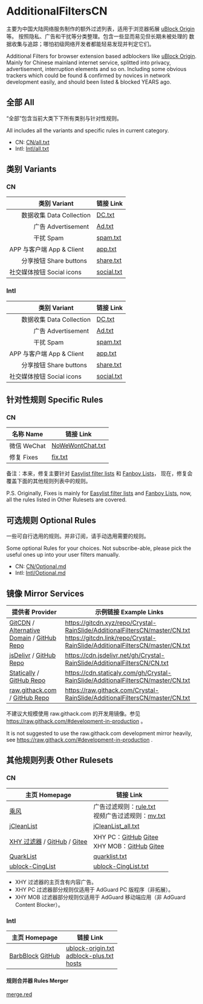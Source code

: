 # AdditionalFiltersCN

主要为中国大陆网络服务制作的额外过滤列表，适用于浏览器拓展
[uBlock Origin] 等。
按照隐私、广告和干扰等分类整理。包含一些显而易见但长期未被处理的
数据收集与追踪；哪怕初级网络开发者都能轻易发现并判定它们。

Additional Filters for browser extension based adblockers like
[uBlock Origin].
Mainly for Chinese mainland internet service, splitted into privacy,
advertisement, interruption elements and so on.
Including some obvious trackers which could be found & confirmed by
novices in network development easily, and should been listed & blocked
YEARS ago.

[uBlock Origin]: https://github.com/gorhill/uBlock

## 全部 All

“全部”包含当前大类下下所有类别与针对性规则。

All includes all the variants and specific rules in current category.

- CN: [CN/all.txt](https://raw.githubusercontent.com/Crystal-RainSlide/AdditionalFiltersCN/master/CN.txt)
- Intl: [Intl/all.txt](https://raw.githubusercontent.com/Crystal-RainSlide/AdditionalFiltersCN/master/Intl.txt)

## 类别 Variants

### CN

　　类别 Variant | 链接 Link
---------------- | ---------
　　数据收集 Data Collection |     [DC.txt](https://raw.githubusercontent.com/Crystal-RainSlide/AdditionalFiltersCN/master/CN/DC.txt)
　　　　广告 Advertisement   |     [Ad.txt](https://raw.githubusercontent.com/Crystal-RainSlide/AdditionalFiltersCN/master/CN/Ad.txt)
　　　　干扰 Spam            |   [spam.txt](https://raw.githubusercontent.com/Crystal-RainSlide/AdditionalFiltersCN/master/CN/spam.txt)
APP 与客户端 App & Client    |    [app.txt](https://raw.githubusercontent.com/Crystal-RainSlide/AdditionalFiltersCN/master/CN/app.txt)
　　分享按钮 Share buttons   |  [share.txt](https://raw.githubusercontent.com/Crystal-RainSlide/AdditionalFiltersCN/master/CN/share.txt)
社交媒体按钮 Social icons    | [social.txt](https://raw.githubusercontent.com/Crystal-RainSlide/AdditionalFiltersCN/master/CN/social.txt)

### Intl

　　类别 Variant | 链接 Link
---------------- | ---------
　　数据收集 Data Collection |     [DC.txt](https://raw.githubusercontent.com/Crystal-RainSlide/AdditionalFiltersCN/master/Intl/DC.txt)
　　　　广告 Advertisement   |     [Ad.txt](https://raw.githubusercontent.com/Crystal-RainSlide/AdditionalFiltersCN/master/Intl/Ad.txt)
　　　　干扰 Spam            |   [spam.txt](https://raw.githubusercontent.com/Crystal-RainSlide/AdditionalFiltersCN/master/Intl/spam.txt)
APP 与客户端 App & Client    |    [app.txt](https://raw.githubusercontent.com/Crystal-RainSlide/AdditionalFiltersCN/master/Intl/app.txt)
　　分享按钮 Share buttons   |  [share.txt](https://raw.githubusercontent.com/Crystal-RainSlide/AdditionalFiltersCN/master/Intl/share.txt)
社交媒体按钮 Social icons    | [social.txt](https://raw.githubusercontent.com/Crystal-RainSlide/AdditionalFiltersCN/master/Intl/social.txt)

## 针对性规则 Specific Rules

### CN

名称 Name | 链接 Link
--------- | ---------
微信 WeChat | [NoWeWontChat.txt](https://raw.githubusercontent.com/Crystal-RainSlide/AdditionalFiltersCN/master/CN/NoWeWontChat.txt)
修复 Fixes  | [fix.txt](https://raw.githubusercontent.com/Crystal-RainSlide/AdditionalFiltersCN/master/CN/fix.txt)

备注：本来，修复主要针对 [Easylist filter lists] 和 [Fanboy Lists]，
现在，修复会覆盖下面的其他规则列表中的规则。

P.S. Originally, Fixes is mainly for [Easylist filter lists] and [Fanboy Lists],
now, all the rules listed in Other Rulesets are covered.

[Easylist filter lists]: https://easylist.to/
[Fanboy Lists]: https://fanboy.co.nz/

## 可选规则 Optional Rules

一些可自行选用的规则。并非订阅，请手动选用需要的规则。

Some optional Rules for your choices. Not subscribe-able, please pick the useful ones up into your user filters manually.

- CN: [CN/Optional.md](https://github.com/Crystal-RainSlide/AdditionalFiltersCN/blob/master/CN/Optional.md)
- Intl: [Intl/Optional.md](https://github.com/Crystal-RainSlide/AdditionalFiltersCN/blob/master/Intl/Optional.md)

## 镜像 Mirror Services

提供者 Provider | 示例链接 Example Links
--------------- | ----------------------
[GitCDN] / [Alternative Domain][GitCDN Alternative] / [GitHub Repo](https://github.com/schme16/gitcdn.xyz) | https://gitcdn.xyz/repo/Crystal-RainSlide/AdditionalFiltersCN/master/CN.txt <br> https://gitcdn.link/repo/Crystal-RainSlide/AdditionalFiltersCN/master/CN.txt
[jsDelivr] / [GitHub Repo](https://github.com/jsdelivr/jsdelivr) | https://cdn.jsdelivr.net/gh/Crystal-RainSlide/AdditionalFiltersCN/CN.txt
[Statically] / [GitHub Repo](https://github.com/staticallyio/statically) | https://cdn.staticaly.com/gh/Crystal-RainSlide/AdditionalFiltersCN/master/CN.txt
[raw.githack.com] / [GitHub Repo](https://github.com/neoascetic/rawgithack) | https://raw.githack.com/Crystal-RainSlide/AdditionalFiltersCN/master/CN.txt

[GitCDN]: https://gitcdn.xyz
[GitCDN Alternative]: https://gitcdn.link
[jsDelivr]: https://www.jsdelivr.com/?docs=gh
[Statically]: https://statically.io/
[raw.githack.com]: https://raw.githack.com/

不建议大规模使用 raw.githack.com 的开发用镜像。参见 https://raw.githack.com/#development-in-production 。

It is not suggested to use the raw.githack.com development mirror heavily, see https://raw.githack.com/#development-in-production .

## 其他规则列表 Other Rulesets

### CN

主页 Homepage | 链接 Link
------------- | ---------
[乘风]        | 广告过滤规则：[rule.txt][乘风 广告过滤规则] <br> 视频广告过滤规则：[mv.txt][乘风 视频广告过滤规则]
[jCleanList]  | [jCleanList_all.txt]
[XHY 过滤器] / [GitHub][XHY GitHub] / [Gitee][XHY Gitee]  | XHY PC：[GitHub][XHY PC GitHub] [Gitee][XHY PC Gitee] <br> XHY MOB：[GitHub][XHY MOB GitHub] [Gitee][XHY MOB Gitee]
[QuarkList]   | [quarklist.txt]
[ublock-CingList] | [ublock-CingList.txt]

[乘风]:                  https://gitee.com/xinggsf/Adblock-Rule/
[乘风 广告过滤规则]:     https://gitee.com/xinggsf/Adblock-Rule/raw/master/rule.txt
[乘风 视频广告过滤规则]: https://gitee.com/xinggsf/Adblock-Rule/raw/master/mv.txt

[jCleanList]:         https://github.com/jiayiming/jCleanList
[jCleanList_all.txt]: https://raw.githubusercontent.com/jiayiming/jCleanList/master/jCleanList_all.txt

- XHY 过滤器的主页含有内容广告。
- XHY PC 过滤器部分规则仅适用于 AdGuard PC 版程序（非拓展）。
- XHY MOB 过滤器部分规则仅适用于 AdGuard 移动端应用（非 AdGuard Content Blocker）。

[XHY 过滤器]: https://xuehuayu.cn/2019/09/26/AdGuard规则/
[XHY GitHub]: https://github.com/npljy/npljy.github.io/tree/master/adblock
[XHY Gitee]:  https://gitee.com/niepengsmile/niepengsmile/tree/master/adblock
[XHY PC GitHub]:  https://raw.githubusercontent.com/npljy/npljy.github.io/master/adblock/pc.txt
[XHY MOB GitHub]: https://raw.githubusercontent.com/npljy/npljy.github.io/master/adblock/mob.txt
[XHY PC Gitee]:  https://gitee.com/niepengsmile/niepengsmile/raw/master/adblock/pc.txt
[XHY MOB Gitee]: https://gitee.com/niepengsmile/niepengsmile/raw/master/adblock/mob.txt

[QuarkList]:     https://n2o.io/p/quarklist/
[quarklist.txt]: https://n2o.io/p/quarklist/dist/quarklist.txt

[ublock-CingList]:     https://github.com/dupontjoy/customization/tree/master/Rules/uBlock
[ublock-CingList.txt]: https://raw.githubusercontent.com/dupontjoy/customization/master/Rules/uBlock/%5Brule%5Dublock-CingList.txt

### Intl

主页 Homepage | 链接 Link
------------- | ---------
[BarbBlock] [GitHub][BarbBlock GitHub] | [ublock-origin.txt][BarbBlock uBO] <br> [adblock-plus.txt][BarbBlock ADP] <br> [hosts][BarbBlock hosts]

[BarbBlock]: https://paulgb.github.io/BarbBlock/
[BarbBlock GitHub]: https://github.com/paulgb/BarbBlock
[BarbBlock uBO]:   https://paulgb.github.io/BarbBlock/blacklists/ublock-origin.txt
[BarbBlock ADP]:   https://paulgb.github.io/BarbBlock/blacklists/adblock-plus.txt
[BarbBlock hosts]: https://paulgb.github.io/BarbBlock/blacklists/hosts-file.txt
#### 规则合并器 Rules Merger

[merge.red](https://github.com/Crystal-RainSlide/AdditionalFiltersCN/blob/master/merge.red)
